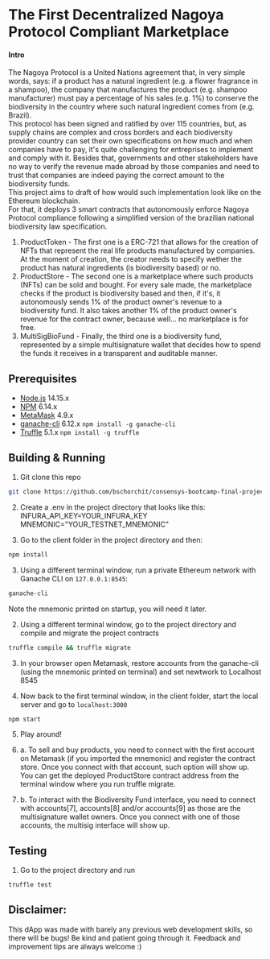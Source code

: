 # The First Decentralized Nagoya Protocol Compliant Marketplace
#### Intro
The Nagoya Protocol is a United Nations agreement that, in very simple words, says: if a product has a natural ingredient (e.g. a flower fragrance in a shampoo), the company that manufactures the product (e.g. shampoo manufacturer) must pay a percentage of his sales (e.g. 1%) to conserve the biodiversity in the country where such natural ingredient comes from (e.g. Brazil).  
This protocol has been signed and ratified by over 115 countries, but, as supply chains are complex and cross borders and each biodiversity provider country can set their own specifications on how much and when companies have to pay, it's quite challenging for entreprises to implement and comply with it. Besides that, governments and other stakeholders have no way to verify the revenue made abroad by those companies and need to trust that companies are indeed paying the correct amount to the biodiversity funds.  
This project aims to draft of how would such implementation look like on the Ethereum blockchain.  
For that, it deploys 3 smart contracts that autonomously enforce Nagoya Protocol compliance following a simplified version of the brazilian national biodiversity law specification.   
1. ProductToken - The first one is a ERC-721 that allows for the creation of NFTs that represent the real life products manufactured by companies. At the moment of creation, the creator needs to specify wether the product has natural ingredients (is biodiversity based) or no.  
2. ProductStore - The second one is a marketplace where such products (NFTs) can be sold and bought. For every sale made, the marketplace checks if the product is biodiversity based and then, if it's, it autonomously sends 1% of the product owner's revenue to a biodiversity fund. It also takes another 1% of the product owner's revenue for the contract owner, because well... no marketplace is for free.  
3. MultiSigBioFund - Finally, the third one is a biodiversity fund, represented by a simple multisignature wallet that decides how to spend the funds it receives in a transparent and auditable manner.


## Prerequisites

- [Node.js](https://nodejs.org) 14.15.x
- [NPM](https://npm.org) 6.14.x
- [MetaMask](https://metamask.io/) 4.9.x
- [ganache-cli](https://github.com/trufflesuite/ganache-cli) 6.12.x `npm install -g ganache-cli`
- [Truffle](https://truffleframework.com/) 5.1.x `npm install -g truffle`

## Building & Running

1. Git clone this repo 

```bash
git clone https://github.com/bschorchit/consensys-bootcamp-final-project.git
```

2. Create a .env in the project directory that looks like this:
INFURA_API_KEY=YOUR_INFURA_KEY
MNEMONIC="YOUR_TESTNET_MNEMONIC"

2. Go to the client folder in the project directory and then:

```bash
npm install
```

3. Using a different terminal window, run a private Ethereum network with Ganache CLI on `127.0.0.1:8545`:

```bash
ganache-cli
```

Note the mnemonic printed on startup, you will need it later.

2. Using a different terminal window, go to the project directory and compile and migrate the project contracts

```bash
truffle compile && truffle migrate
```

3. In your browser open Metamask, restore accounts from the ganache-cli (using the mnemonic printed on terminal) and set newtwork to Localhost 8545

4. Now back to the first terminal window, in the client folder, start the local server and go to `localhost:3000`

```bash
npm start
```

5. Play around! 

5. a. To sell and buy products, you need to connect with the first account on Metamask (if you imported the mnemonic) and register the contract store. Once you connect with that account, such option will show up. You can get the deployed ProductStore contract address from the terminal window where you run truffle migrate.

5. b. To interact with the Biodiversity Fund interface, you need to connect with accounts[7], accounts[8] and/or accounts[9] as those are the multisignature wallet owners. Once you connect with one of those accounts, the multisig interface will show up. 


## Testing

1. Go to the project directory and run

```bash
truffle test
```

## Disclaimer: 
This dApp was made with barely any previous web development skills, so there will be bugs! Be kind and patient going through it.
Feedback and improvement tips are always welcome :)

